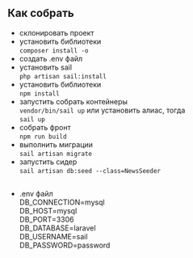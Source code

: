 ## Как собрать
- склонировать проект
- установить библиотеки \
`composer install -o`
- создать .env файл
- установить sail \
`php artisan sail:install`
- установить библиотеки \
`npm install`
- запустить собрать контейнеры \
`vendor/bin/sail up` или установить алиас, тогда \
`sail up`
- собрать фронт \
`npm run build`
- выполнить миграции \
`sail artisan migrate`
- запустить сидер \
`sail artisan db:seed --class=NewsSeeder`

##


- .env файл \
    DB_CONNECTION=mysql \
    DB_HOST=mysql \
    DB_PORT=3306 \
    DB_DATABASE=laravel \
    DB_USERNAME=sail \
    DB_PASSWORD=password
